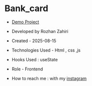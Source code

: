 # Bank_card
- [Demo Project](https://rozhanzahiri.github.io/slider/)

- Developed by Rozhan Zahiri

- Created - 2025-08-15

- Technologies Used - Html , css ,js

- Hooks Used : useState 

- Role - Frontend

- How to reach me : with my [instagram](https://www.instagram.com/rozhanzahiri_developer) 
